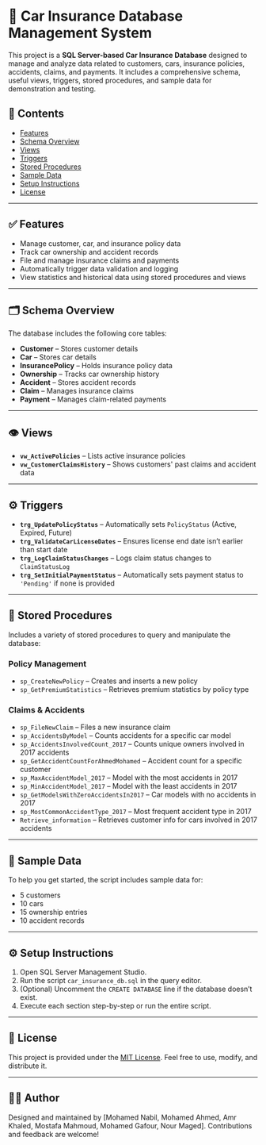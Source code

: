 # 🚗 Car Insurance Database Management System

This project is a **SQL Server-based Car Insurance Database** designed to manage and analyze data related to customers, cars, insurance policies, accidents, claims, and payments. It includes a comprehensive schema, useful views, triggers, stored procedures, and sample data for demonstration and testing.

## 📁 Contents

- [Features](#features)
- [Schema Overview](#schema-overview)
- [Views](#views)
- [Triggers](#triggers)
- [Stored Procedures](#stored-procedures)
- [Sample Data](#sample-data)
- [Setup Instructions](#setup-instructions)
- [License](#license)

---

## ✅ Features

- Manage customer, car, and insurance policy data
- Track car ownership and accident records
- File and manage insurance claims and payments
- Automatically trigger data validation and logging
- View statistics and historical data using stored procedures and views

---

## 🗂️ Schema Overview

The database includes the following core tables:

- **Customer** – Stores customer details
- **Car** – Stores car details
- **InsurancePolicy** – Holds insurance policy data
- **Ownership** – Tracks car ownership history
- **Accident** – Stores accident records
- **Claim** – Manages insurance claims
- **Payment** – Manages claim-related payments

---

## 👁️ Views

- **`vw_ActivePolicies`** – Lists active insurance policies
- **`vw_CustomerClaimsHistory`** – Shows customers' past claims and accident data

---

## ⚙️ Triggers

- **`trg_UpdatePolicyStatus`** – Automatically sets `PolicyStatus` (Active, Expired, Future)
- **`trg_ValidateCarLicenseDates`** – Ensures license end date isn’t earlier than start date
- **`trg_LogClaimStatusChanges`** – Logs claim status changes to `ClaimStatusLog`
- **`trg_SetInitialPaymentStatus`** – Automatically sets payment status to `'Pending'` if none is provided

---

## 🧠 Stored Procedures

Includes a variety of stored procedures to query and manipulate the database:

### Policy Management
- `sp_CreateNewPolicy` – Creates and inserts a new policy
- `sp_GetPremiumStatistics` – Retrieves premium statistics by policy type

### Claims & Accidents
- `sp_FileNewClaim` – Files a new insurance claim
- `sp_AccidentsByModel` – Counts accidents for a specific car model
- `sp_AccidentsInvolvedCount_2017` – Counts unique owners involved in 2017 accidents
- `sp_GetAccidentCountForAhmedMohamed` – Accident count for a specific customer
- `sp_MaxAccidentModel_2017` – Model with the most accidents in 2017
- `sp_MinAccidentModel_2017` – Model with the least accidents in 2017
- `sp_GetModelsWithZeroAccidentsIn2017` – Car models with no accidents in 2017
- `sp_MostCommonAccidentType_2017` – Most frequent accident type in 2017
- `Retrieve_information` – Retrieves customer info for cars involved in 2017 accidents

---

## 🧪 Sample Data

To help you get started, the script includes sample data for:

- 5 customers
- 10 cars
- 15 ownership entries
- 10 accident records

---

## ⚙️ Setup Instructions

1. Open SQL Server Management Studio.
2. Run the script `car_insurance_db.sql` in the query editor.
3. (Optional) Uncomment the `CREATE DATABASE` line if the database doesn’t exist.
4. Execute each section step-by-step or run the entire script.

---

## 📜 License

This project is provided under the [MIT License](https://opensource.org/licenses/MIT). Feel free to use, modify, and distribute it.

---

## 👨‍💻 Author

Designed and maintained by [Mohamed Nabil, Mohamed Ahmed, Amr Khaled, Mostafa Mahmoud, Mohamed Gafour, Nour Maged]. Contributions and feedback are welcome!


